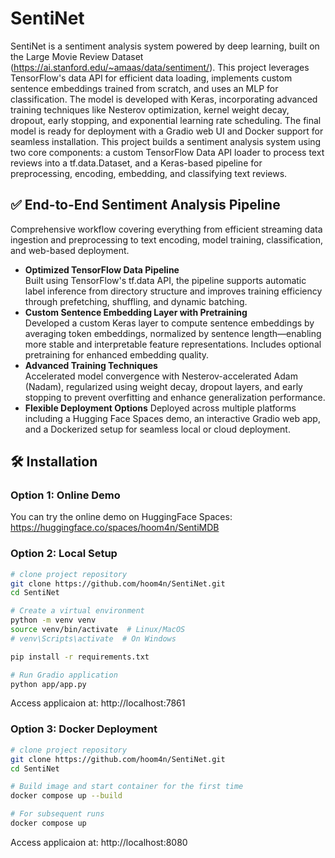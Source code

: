 # SentiNet
  
SentiNet is a sentiment analysis system powered by deep learning, built on the Large Movie Review Dataset (https://ai.stanford.edu/~amaas/data/sentiment/). This project leverages TensorFlow's data API for efficient data loading, implements custom sentence embeddings trained from scratch, and uses an MLP for classification. The model is developed with Keras, incorporating advanced training techniques like Nesterov optimization, kernel weight decay, dropout, early stopping, and exponential learning rate scheduling. The final model is ready for deployment with a Gradio web UI and Docker support for seamless installation.
This project builds a sentiment analysis system using two core components: a custom TensorFlow Data API loader to process text reviews into a tf.data.Dataset, and a Keras-based pipeline for preprocessing, encoding, embedding, and classifying text reviews.


## ✅ End-to-End Sentiment Analysis Pipeline
Comprehensive workflow covering everything from efficient streaming data ingestion and preprocessing to text encoding, model training, classification, and web-based deployment.

- **Optimized TensorFlow Data Pipeline**  
  Built using TensorFlow's tf.data API, the pipeline supports automatic label inference from directory structure and improves training efficiency through prefetching, shuffling, and dynamic batching.
- **Custom Sentence Embedding Layer with Pretraining**  
  Developed a custom Keras layer to compute sentence embeddings by averaging token embeddings, normalized by sentence length—enabling more stable and interpretable feature representations. Includes optional pretraining for enhanced embedding quality.
- **Advanced Training Techniques**  
  Accelerated model convergence with Nesterov-accelerated Adam (Nadam), regularized using weight decay, dropout layers, and early stopping to prevent overfitting and enhance generalization performance.
- **Flexible Deployment Options** 
  Deployed across multiple platforms including a Hugging Face Spaces demo, an interactive Gradio web app, and a Dockerized setup for seamless local or cloud deployment.


## 🛠️ Installation 

### Option 1: Online Demo

You can try the online demo on HuggingFace Spaces: <a href="https://huggingface.co/spaces/hoom4n/SentiMDBd">https://huggingface.co/spaces/hoom4n/SentiMDB</a>

### Option 2: Local Setup

```bash
# clone project repository
git clone https://github.com/hoom4n/SentiNet.git
cd SentiNet

# Create a virtual environment
python -m venv venv
source venv/bin/activate  # Linux/MacOS
# venv\Scripts\activate  # On Windows

pip install -r requirements.txt

# Run Gradio application
python app/app.py
```

Access applicaion at: http://localhost:7861

### Option 3: Docker Deployment

```bash
# clone project repository
git clone https://github.com/hoom4n/SentiNet.git
cd SentiNet

# Build image and start container for the first time
docker compose up --build

# For subsequent runs
docker compose up
```

Access applicaion at: http://localhost:8080
